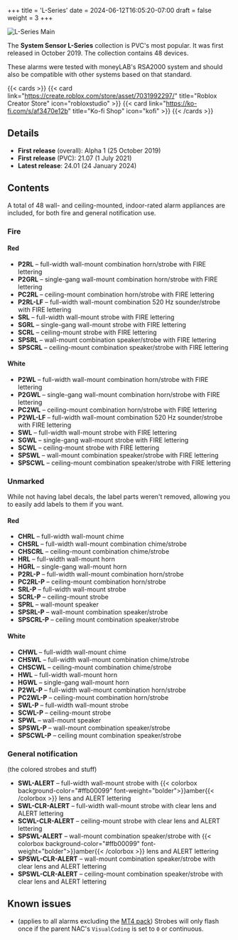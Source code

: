 +++
title = 'L-Series'
date = 2024-06-12T16:05:20-07:00
draft = false
weight = 3
+++

![L-Series Main](/images/main_lseries.webp)

The **System Sensor L-Series** collection is PVC's most popular. It was first released in October 2019. The collection contains 48 devices.

These alarms were tested with moneyLAB's RSA2000 system and should also be compatible with other systems based on that standard.

{{< cards >}}
    {{< card link="https://create.roblox.com/store/asset/7031992297/" title="Roblox Creator Store" icon="robloxstudio" >}}
    {{< card link="https://ko-fi.com/s/af3470e12b" title="Ko-fi Shop" icon="kofi" >}}
{{< /cards >}}

## Details
* **First release** (overall): Alpha 1 (25 October 2019)
* **First release** (PVC): 21.07 (1 July 2021)
* **Latest release**: 24.01 (24 January 2024)

## Contents
A total of 48 wall- and ceiling-mounted, indoor-rated alarm appliances are included, for both fire and general notification use.

### Fire
#### Red
* **P2RL** – full-width wall-mount combination horn/strobe with FIRE lettering
* **P2GRL** – single-gang wall-mount combination horn/strobe with FIRE lettering
* **PC2RL** – ceiling-mount combination horn/strobe with FIRE lettering
* **P2RL-LF** – full-width wall-mount combination 520 Hz sounder/strobe with FIRE lettering
* **SRL** – full-width wall-mount strobe with FIRE lettering
* **SGRL** – single-gang wall-mount strobe with FIRE lettering
* **SCRL** – ceiling-mount strobe with FIRE lettering
* **SPSRL** – wall-mount combination speaker/strobe with FIRE lettering
* **SPSCRL** – ceiling-mount combination speaker/strobe with FIRE lettering

#### White
* **P2WL** – full-width wall-mount combination horn/strobe with FIRE lettering
* **P2GWL** – single-gang wall-mount combination horn/strobe with FIRE lettering
* **PC2WL** – ceiling-mount combination horn/strobe with FIRE lettering
* **P2WL-LF** – full-width wall-mount combination 520 Hz sounder/strobe with FIRE lettering
* **SWL** – full-width wall-mount strobe with FIRE lettering
* **SGWL** – single-gang wall-mount strobe with FIRE lettering
* **SCWL** – ceiling-mount strobe with FIRE lettering
* **SPSWL** – wall-mount combination speaker/strobe with FIRE lettering
* **SPSCWL** – ceiling-mount combination speaker/strobe with FIRE lettering

### Unmarked
While not having label decals, the label parts weren't removed, allowing you to easily add labels to them if you want.
#### Red
* **CHRL** – full-width wall-mount chime
* **CHSRL** – full-width wall-mount combination chime/strobe
* **CHSCRL** – ceiling-mount combination chime/strobe
* **HRL** – full-width wall-mount horn
* **HGRL** – single-gang wall-mount horn
* **P2RL-P** – full-width wall-mount combination horn/strobe
* **PC2RL-P** – ceiling-mount combination horn/strobe
* **SRL-P** – full-width wall-mount strobe
* **SCRL-P** – ceiling-mount strobe
* **SPRL** – wall-mount speaker
* **SPSRL-P** – wall-mount combination speaker/strobe
* **SPSCRL-P** – ceiling mount combination speaker/strobe

#### White
* **CHWL** – full-width wall-mount chime
* **CHSWL** – full-width wall-mount combination chime/strobe
* **CHSCWL** – ceiling-mount combination chime/strobe
* **HWL** – full-width wall-mount horn
* **HGWL** – single-gang wall-mount horn
* **P2WL-P** – full-width wall-mount combination horn/strobe
* **PC2WL-P** – ceiling-mount combination horn/strobe
* **SWL-P** – full-width wall-mount strobe
* **SCWL-P** – ceiling-mount strobe
* **SPWL** – wall-mount speaker
* **SPSWL-P** – wall-mount combination speaker/strobe
* **SPSCWL-P** – ceiling mount combination speaker/strobe

### General notification
(the colored strobes and stuff)
* **SWL-ALERT** – full-width wall-mount strobe with {{< colorbox background-color="#ffb00099" font-weight="bolder">}}amber{{< /colorbox >}} lens and ALERT lettering
* **SWL-CLR-ALERT** – full-width wall-mount strobe with clear lens and ALERT lettering
* **SCWL-CLR-ALERT** – ceiling-mount strobe with clear lens and ALERT lettering
* **SPSWL-ALERT** – wall-mount combination speaker/strobe with {{< colorbox background-color="#ffb00099" font-weight="bolder">}}amber{{< /colorbox >}} lens and ALERT lettering
* **SPSWL-CLR-ALERT** – wall-mount combination speaker/strobe with clear lens and ALERT lettering
* **SPSWL-CLR-ALERT** – ceiling-mount combination speaker/strobe with clear lens and ALERT lettering

## Known issues
* (applies to all alarms excluding the [MT4 pack](../mt4)) Strobes will only flash once if the parent NAC's `VisualCoding` is set to `0` or continuous. 